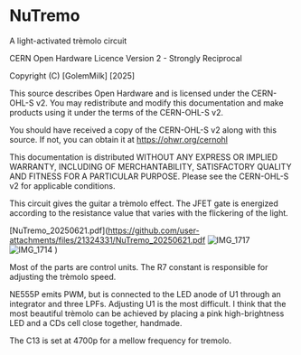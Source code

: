 # NuTremo
 A light-activated trèmolo circuit

CERN Open Hardware Licence Version 2 - Strongly Reciprocal

Copyright (C) [GolemMilk] [2025]

This source describes Open Hardware and is licensed under the CERN-OHL-S v2.
You may redistribute and modify this documentation and make products using it under the terms of the CERN-OHL-S v2.

You should have received a copy of the CERN-OHL-S v2 along with this source.
If not, you can obtain it at https://ohwr.org/cernohl

This documentation is distributed WITHOUT ANY EXPRESS OR IMPLIED WARRANTY,
INCLUDING OF MERCHANTABILITY, SATISFACTORY QUALITY AND FITNESS FOR A PARTICULAR PURPOSE.
Please see the CERN-OHL-S v2 for applicable conditions.

This circuit gives the guitar a trèmolo effect. The JFET gate is energized according to the resistance value that varies with the flickering of the light.

[NuTremo_20250621.pdf](https://github.com/user-attachments/files/21324331/NuTremo_20250621.pdf
![IMG_1717](https://github.com/user-attachments/assets/5fb08cc8-0833-40d2-ae16-b3d4251ad7bd)
![IMG_1714](https://github.com/user-attachments/assets/0488e778-5aa9-494f-8931-f9e129e7d0c4)
)


Most of the parts are control units. The R7 constant is responsible for adjusting the trèmolo speed.

NE555P emits PWM, but is connected to the LED anode of U1 through an integrator and three LPFs. Adjusting U1 is the most difficult. I think that the most beautiful trèmolo can be achieved by placing a pink high-brightness LED and a CDs cell close together, handmade.

The C13 is set at 4700p for a mellow frequency for tremolo.
